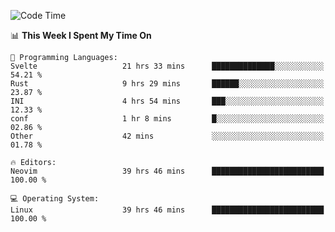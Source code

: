 <!-- [![Top Langs](https://github-readme-stats.vercel.app/api/top-langs/?username=gagahsyuja&theme=dracula&hide_border=true&border_radius=7)](https://github.com/anuraghazra/github-readme-stats) -->

<!--START_SECTION:waka-->
![Code Time](http://img.shields.io/badge/Code%20Time-1%2C334%20hrs%207%20mins-blue)

📊 **This Week I Spent My Time On** 

```text
💬 Programming Languages: 
Svelte                   21 hrs 33 mins      ██████████████░░░░░░░░░░░   54.21 % 
Rust                     9 hrs 29 mins       ██████░░░░░░░░░░░░░░░░░░░   23.87 % 
INI                      4 hrs 54 mins       ███░░░░░░░░░░░░░░░░░░░░░░   12.33 % 
conf                     1 hr 8 mins         █░░░░░░░░░░░░░░░░░░░░░░░░   02.86 % 
Other                    42 mins             ░░░░░░░░░░░░░░░░░░░░░░░░░   01.78 % 

🔥 Editors: 
Neovim                   39 hrs 46 mins      █████████████████████████   100.00 % 

💻 Operating System: 
Linux                    39 hrs 46 mins      █████████████████████████   100.00 % 
```


<!--END_SECTION:waka-->
